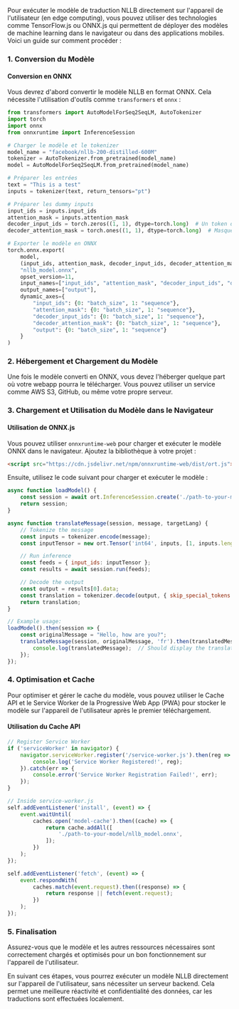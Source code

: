 Pour exécuter le modèle de traduction NLLB directement sur l'appareil de l'utilisateur (en edge computing), vous pouvez utiliser des technologies comme TensorFlow.js ou ONNX.js qui permettent de déployer des modèles de machine learning dans le navigateur ou dans des applications mobiles. Voici un guide sur comment procéder :

### 1. Conversion du Modèle

#### Conversion en ONNX

Vous devrez d'abord convertir le modèle NLLB en format ONNX. Cela nécessite l'utilisation d'outils comme `transformers` et `onnx` :

```python
from transformers import AutoModelForSeq2SeqLM, AutoTokenizer
import torch
import onnx
from onnxruntime import InferenceSession

# Charger le modèle et le tokenizer
model_name = "facebook/nllb-200-distilled-600M"
tokenizer = AutoTokenizer.from_pretrained(model_name)
model = AutoModelForSeq2SeqLM.from_pretrained(model_name)

# Préparer les entrées
text = "This is a test"
inputs = tokenizer(text, return_tensors="pt")

# Préparer les dummy inputs
input_ids = inputs.input_ids
attention_mask = inputs.attention_mask
decoder_input_ids = torch.zeros((1, 1), dtype=torch.long)  # Un token de démarrage pour le décodeur
decoder_attention_mask = torch.ones((1, 1), dtype=torch.long)  # Masque d'attention pour le décodeur

# Exporter le modèle en ONNX
torch.onnx.export(
    model,
    (input_ids, attention_mask, decoder_input_ids, decoder_attention_mask),
    "nllb_model.onnx",
    opset_version=11,
    input_names=["input_ids", "attention_mask", "decoder_input_ids", "decoder_attention_mask"],
    output_names=["output"],
    dynamic_axes={
        "input_ids": {0: "batch_size", 1: "sequence"},
        "attention_mask": {0: "batch_size", 1: "sequence"},
        "decoder_input_ids": {0: "batch_size", 1: "sequence"},
        "decoder_attention_mask": {0: "batch_size", 1: "sequence"},
        "output": {0: "batch_size", 1: "sequence"}
    }
)


```

### 2. Hébergement et Chargement du Modèle

Une fois le modèle converti en ONNX, vous devez l'héberger quelque part où votre webapp pourra le télécharger. Vous pouvez utiliser un service comme AWS S3, GitHub, ou même votre propre serveur.

### 3. Chargement et Utilisation du Modèle dans le Navigateur

#### Utilisation de ONNX.js

Vous pouvez utiliser `onnxruntime-web` pour charger et exécuter le modèle ONNX dans le navigateur. Ajoutez la bibliothèque à votre projet :

```html
<script src="https://cdn.jsdelivr.net/npm/onnxruntime-web/dist/ort.js"></script>
```

Ensuite, utilisez le code suivant pour charger et exécuter le modèle :

```javascript
async function loadModel() {
    const session = await ort.InferenceSession.create('./path-to-your-model/nllb_model.onnx');
    return session;
}

async function translateMessage(session, message, targetLang) {
    // Tokenize the message
    const inputs = tokenizer.encode(message);
    const inputTensor = new ort.Tensor('int64', inputs, [1, inputs.length]);

    // Run inference
    const feeds = { input_ids: inputTensor };
    const results = await session.run(feeds);

    // Decode the output
    const output = results[0].data;
    const translation = tokenizer.decode(output, { skip_special_tokens: true });
    return translation;
}

// Example usage:
loadModel().then(session => {
    const originalMessage = "Hello, how are you?";
    translateMessage(session, originalMessage, 'fr').then(translatedMessage => {
        console.log(translatedMessage);  // Should display the translated message in French
    });
});
```

### 4. Optimisation et Cache

Pour optimiser et gérer le cache du modèle, vous pouvez utiliser le Cache API et le Service Worker de la Progressive Web App (PWA) pour stocker le modèle sur l'appareil de l'utilisateur après le premier téléchargement.

#### Utilisation du Cache API

```javascript
// Register Service Worker
if ('serviceWorker' in navigator) {
    navigator.serviceWorker.register('/service-worker.js').then(reg => {
        console.log('Service Worker Registered!', reg);
    }).catch(err => {
        console.error('Service Worker Registration Failed!', err);
    });
}

// Inside service-worker.js
self.addEventListener('install', (event) => {
    event.waitUntil(
        caches.open('model-cache').then((cache) => {
            return cache.addAll([
                './path-to-your-model/nllb_model.onnx',
            ]);
        })
    );
});

self.addEventListener('fetch', (event) => {
    event.respondWith(
        caches.match(event.request).then((response) => {
            return response || fetch(event.request);
        })
    );
});
```

### 5. Finalisation

Assurez-vous que le modèle et les autres ressources nécessaires sont correctement chargés et optimisés pour un bon fonctionnement sur l'appareil de l'utilisateur.

En suivant ces étapes, vous pourrez exécuter un modèle NLLB directement sur l'appareil de l'utilisateur, sans nécessiter un serveur backend. Cela permet une meilleure réactivité et confidentialité des données, car les traductions sont effectuées localement.